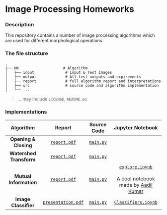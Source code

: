 # Image Processing Homeworks

### Description

This repository contains a number of image processing algorithms which are used for different morphological operations.

### The file structure
    .
    ├── HW                    # Algorithm
    │   ├── input              # Input & Test Images
    │   ├── output             # All test outputs and expirements
    │   ├── report             # full algorithm report and interpretations
    │   ├── src                # source code and algorithm implementation
    │   └── ...    
    
> ... may include `LICENSE`, `README.md`

### Implementations

| Algorithm | Report | Source Code | Jupyter Notebook
| :---: | :---: | :---: | :---: |
| **Opening & Closing** | [`report.pdf`](Primitive%20Morphological%20Operations/report/report.pdf) | [`main.py`](Primitive%20Morphological%20Operations/src/main.py) | |
| **Watershed Transform** | [`report.pdf`](Watershed%20Transform/report/report.pdf) | [`main.py`](Watershed%20Transform/src/main.py) | |
| **Mutual Information** | [`report.pdf`](Mutual%20Information/report/report.pdf) | [`main.py`](Mutual%20Information/src/algorithm.py) | [`explore.ipynb`](Mutual%20Information/src/explore.ipynb) <br><br> A cool notebook made by [Aadil Kumar](https://github.com/aadilk96)|
| **Image Classifier** | [`presentation.pdf`](Image%20Classifier/report/report.pdf) | [`main.py`](Image%20Classifier/src/main.py) | [`Classifiers.ipynb`](Image%20Classifier/src/Classifiers.ipynb)|
